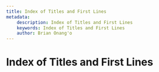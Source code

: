 ```yaml
---
title: Index of Titles and First Lines
metadata:
    description: Index of Titles and First Lines
    keywords: Index of Titles and First Lines
    author: Brian Onang'o
---
```


# Index of Titles and First Lines

